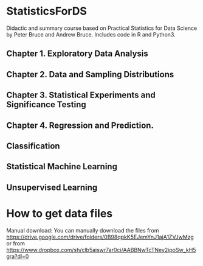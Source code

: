# StatisticsForDS
Didactic and summary course based on Practical Statistics for Data Science by Peter Bruce and Andrew Bruce.
Includes code in R and Python3. 

## Chapter 1. Exploratory Data Analysis
## Chapter 2. Data and Sampling Distributions
## Chapter 3. Statistical Experiments and Significance Testing
## Chapter 4. Regression and Prediction.
## Classification
## Statistical Machine Learning
## Unsupervised Learning

# How to get data files
Manual download: You can manually download the files from https://drive.google.com/drive/folders/0B98qpkK5EJemYnJ1ajA1ZVJwMzg or from https://www.dropbox.com/sh/clb5aiswr7ar0ci/AABBNwTcTNey2ipoSw_kH5gra?dl=0

